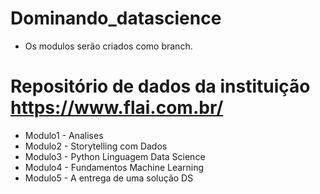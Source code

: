 # Dominando_datascience
  *  Os modulos serão criados como branch.
  
# Repositório de dados da instituição  https://www.flai.com.br/

  * Modulo1 - Analises
  * Modulo2 - Storytelling com Dados
  * Modulo3 - Python Linguagem Data Science
  * Modulo4 - Fundamentos Machine Learning
  * Modulo5 - A entrega de uma solução DS

